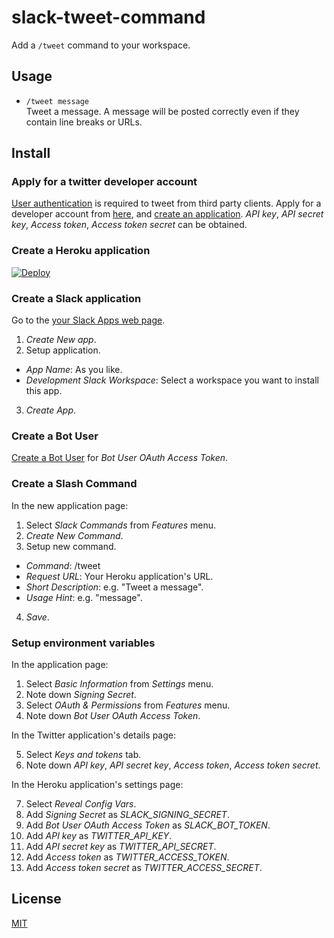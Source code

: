 # slack-tweet-command

Add a `/tweet` command to your workspace.

## Usage

- `/tweet message`  
  Tweet a message.
  A message will be posted correctly even if they contain line breaks or URLs.

## Install

### Apply for a twitter developer account

[User authentication](https://developer.twitter.com/en/docs/basics/authentication/overview/oauth) is required to tweet from third party clients.
Apply for a developer account from [here](https://developer.twitter.com), and [create an application](https://developer.twitter.com/en/apps/create).
_API key_, _API secret key_, _Access token_, _Access token secret_ can be obtained.

### Create a Heroku application

[![Deploy](https://www.herokucdn.com/deploy/button.svg)](https://heroku.com/deploy)

### Create a Slack application

Go to the [your Slack Apps web page](https://api.slack.com/apps).

1. _Create New app_.
2. Setup application.

- _App Name_: As you like.
- _Development Slack Workspace_: Select a workspace you want to install this app.

3. _Create App_.

### Create a Bot User

[Create a Bot User](https://slack.dev/bolt/tutorial/getting-started#tokens-and-installing-apps) for _Bot User OAuth Access Token_.

### Create a Slash Command

In the new application page:

1. Select _Slack Commands_ from _Features_ menu.
2. _Create New Command_.
3. Setup new command.

- _Command_: /tweet
- _Request URL_: Your Heroku application's URL.
- _Short Description_: e.g. "Tweet a message".
- _Usage Hint_: e.g. "message".

4. _Save_.

### Setup environment variables

In the application page:

1. Select _Basic Information_ from _Settings_ menu.
2. Note down _Signing Secret_.
3. Select _OAuth & Permissions_ from _Features_ menu.
4. Note down _Bot User OAuth Access Token_.

In the Twitter application's details page:

5. Select _Keys and tokens_ tab.
6. Note down _API key_, _API secret key_, _Access token_, _Access token secret_.

In the Heroku application's settings page:

7. Select _Reveal Config Vars_.
8. Add _Signing Secret_ as _SLACK_SIGNING_SECRET_.
9. Add _Bot User OAuth Access Token_ as _SLACK_BOT_TOKEN_.
10. Add _API key_ as _TWITTER_API_KEY_.
11. Add _API secret key_ as _TWITTER_API_SECRET_.
12. Add _Access token_ as _TWITTER_ACCESS_TOKEN_.
13. Add _Access token secret_ as _TWITTER_ACCESS_SECRET_.

## License

[MIT](LICENSE)
